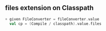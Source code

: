 

## files extension on Classpath

```scala
+ given FileConverter = fileConverter.value
  val cp = (Compile / classpath).value.files
```
